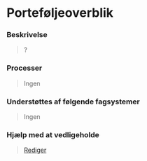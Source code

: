 # Porteføljeoverblik

### Beskrivelse

> ?

### Processer

> Ingen

### Understøttes af følgende fagsystemer

> Ingen

### Hjælp med at vedligeholde

> [Rediger](https://github.com/FMDatahub/Portal/blob/main/docs/Moduler/Portefoljestyring/Portefoljeoverblik.md)
